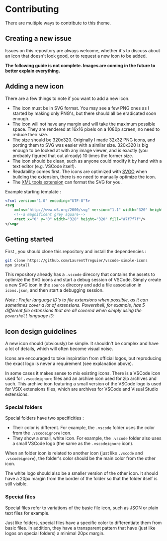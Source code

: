 # Contributing

There are multiple ways to contribute to this theme.

## Creating a new issue

Issues on this repository are always welcome, whether it's to discuss about an icon that doesn't look good, or to request a new icon to be added.

__The following guide is not complete. Images are coming in the future to better explain everything.__

## Adding a new icon

There are a few things to note if you want to add a new icon.
- The icon must be in SVG format. You may see a few PNG ones as I started by making only PNG's, but there should all be eradicated soon enough.
- The icon will not have any margin and will take the maximum possible space. They are rendered at 16x16 pixels on a 1080p screen, no need to reduce their size.
- The size should be 320x320. Originally I made 32x32 PNG icons, and porting them to SVG was easier with a similar size. 320x320 is big enough to be looked at with any image viewer, and is exactly (you probably figured that out already) 10 times the former size.
- The icon should be clean, such as anyone could modify it by hand with a text editor (e.g. VSCode itself).
- Readability comes first. The icons are optimized with [SVGO](https://www.npmjs.com/package/svgo) when building the extension, there is no need to manually optimize the icon.
- The [XML tools extension](https://marketplace.visualstudio.com/items?itemName=DotJoshJohnson.xml) can format the SVG for you.

Example starting template :
```xml
<?xml version="1.0" encoding="UTF-8"?>
<svg 
    xmlns="http://www.w3.org/2000/svg" version="1.1" width="320" height="320" viewbox="0 0 320 320">
    <!--a magnificent grey square-->
    <rect x="0" y="0" width="320" height="320" fill="#7f7f7f"/>
</svg>
```

## Getting started

First , you should clone this repository and install the dependencies :
```sh
git clone https://github.com/LaurentTreguier/vscode-simple-icons
npm install
```

This repository already has a `.vscode` direcory that contains the assets to optimize the SVG icons and start a debug session of VSCode. Simply create a new SVG icon in the `source` direcory and add a file association in `icons.json`, and then start a debugging session.

_Note : Prefer language ID's to file extensions when possible, as it can sometimes cover a lot of extensions. Powershell, for example, has 5 different file extensions that are all covered when simply using the `powershell` language ID._

## Icon design guidelines

A new icon should (obviously) be simple. It shouldn't be complex and have a lot of details, which will often become visual noise.

Icons are encouraged to take inspiration from official logos, but reproducing the exact logo is never a requirement (see explanation above).

In some cases it makes sense to mix existing icons. There is a VSCode icon used for `.vscodeignore` files and an archive icon used for zip archives and such. This archive icon featuring a small version of the VSCode logo is used for VSIX extensions files, which are archives for VSCode and Visual Studio extensions.

### Special folders

Special folders have two specificities :
- Their color is different. For example, the `.vscode` folder uses the color from the `.vscodeignore` icon.
- They show a small, white icon. For example,  the `.vscode` folder also uses a small VSCode logo (the same as the `.vscodeignore` icon).

When an folder icon is related to another icon (just like `.vscode` and `.vscodeignore`), the folder's color should be the main color from the other icon.

The white logo should also be a smaller version of the other icon. It should have a 20px margin from the border of the folder so that the folder itself is still visible.

### Special files

Special files refer to variations of the basic file icon, such as JSON or plain text files for example.

Just like folders, special files have a specific color to differentiate them from basic files. In addition, they have a transparent pattern that have (just like logos on special folders) a minimal 20px margin.